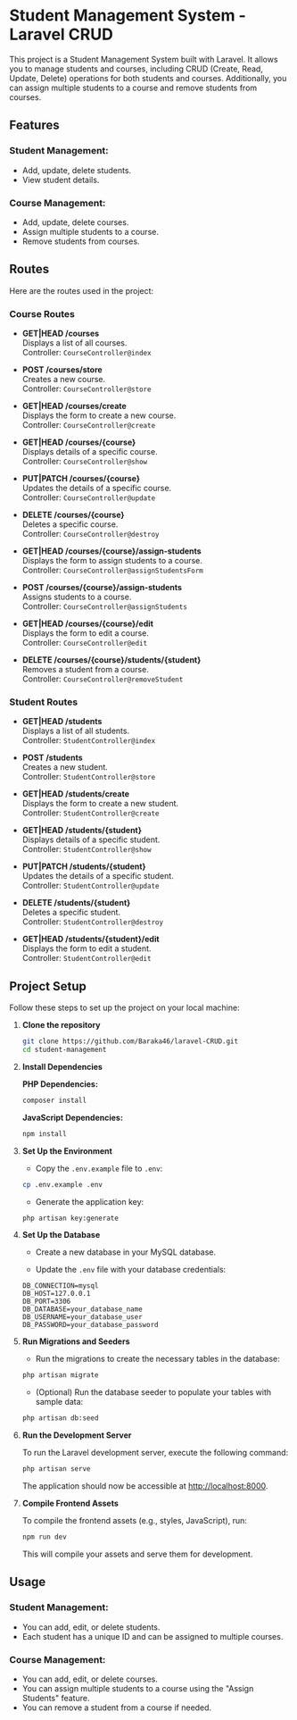 # Student Management System - Laravel CRUD

This project is a Student Management System built with Laravel. It allows you to manage students and courses, including CRUD (Create, Read, Update, Delete) operations for both students and courses. Additionally, you can assign multiple students to a course and remove students from courses.

## Features

### Student Management:
- Add, update, delete students.
- View student details.

### Course Management:
- Add, update, delete courses.
- Assign multiple students to a course.
- Remove students from courses.

## Routes

Here are the routes used in the project:

### Course Routes
- **GET|HEAD /courses**  
  Displays a list of all courses.  
  Controller: `CourseController@index`

- **POST /courses/store**  
  Creates a new course.  
  Controller: `CourseController@store`

- **GET|HEAD /courses/create**  
  Displays the form to create a new course.  
  Controller: `CourseController@create`

- **GET|HEAD /courses/{course}**  
  Displays details of a specific course.  
  Controller: `CourseController@show`

- **PUT|PATCH /courses/{course}**  
  Updates the details of a specific course.  
  Controller: `CourseController@update`

- **DELETE /courses/{course}**  
  Deletes a specific course.  
  Controller: `CourseController@destroy`

- **GET|HEAD /courses/{course}/assign-students**  
  Displays the form to assign students to a course.  
  Controller: `CourseController@assignStudentsForm`

- **POST /courses/{course}/assign-students**  
  Assigns students to a course.  
  Controller: `CourseController@assignStudents`

- **GET|HEAD /courses/{course}/edit**  
  Displays the form to edit a course.  
  Controller: `CourseController@edit`

- **DELETE /courses/{course}/students/{student}**  
  Removes a student from a course.  
  Controller: `CourseController@removeStudent`

### Student Routes
- **GET|HEAD /students**  
  Displays a list of all students.  
  Controller: `StudentController@index`

- **POST /students**  
  Creates a new student.  
  Controller: `StudentController@store`

- **GET|HEAD /students/create**  
  Displays the form to create a new student.  
  Controller: `StudentController@create`

- **GET|HEAD /students/{student}**  
  Displays details of a specific student.  
  Controller: `StudentController@show`

- **PUT|PATCH /students/{student}**  
  Updates the details of a specific student.  
  Controller: `StudentController@update`

- **DELETE /students/{student}**  
  Deletes a specific student.  
  Controller: `StudentController@destroy`

- **GET|HEAD /students/{student}/edit**  
  Displays the form to edit a student.  
  Controller: `StudentController@edit`

## Project Setup

Follow these steps to set up the project on your local machine:

1. **Clone the repository**
    ```bash
    git clone https://github.com/Baraka46/laravel-CRUD.git
    cd student-management
    ```

2. **Install Dependencies**

    **PHP Dependencies:**
    ```bash
    composer install
    ```

    **JavaScript Dependencies:**
    ```bash
    npm install
    ```

3. **Set Up the Environment**

    - Copy the `.env.example` file to `.env`:
    ```bash
    cp .env.example .env
    ```

    - Generate the application key:
    ```bash
    php artisan key:generate
    ```

4. **Set Up the Database**

    - Create a new database in your MySQL database.

    - Update the `.env` file with your database credentials:
    ```env
    DB_CONNECTION=mysql
    DB_HOST=127.0.0.1
    DB_PORT=3306
    DB_DATABASE=your_database_name
    DB_USERNAME=your_database_user
    DB_PASSWORD=your_database_password
    ```

5. **Run Migrations and Seeders**

    - Run the migrations to create the necessary tables in the database:
    ```bash
    php artisan migrate
    ```

    - (Optional) Run the database seeder to populate your tables with sample data:
    ```bash
    php artisan db:seed
    ```

6. **Run the Development Server**

    To run the Laravel development server, execute the following command:
    ```bash
    php artisan serve
    ```

    The application should now be accessible at [http://localhost:8000](http://localhost:8000).

7. **Compile Frontend Assets**

    To compile the frontend assets (e.g., styles, JavaScript), run:
    ```bash
    npm run dev
    ```

    This will compile your assets and serve them for development.

## Usage

### Student Management:
- You can add, edit, or delete students.
- Each student has a unique ID and can be assigned to multiple courses.

### Course Management:
- You can add, edit, or delete courses.
- You can assign multiple students to a course using the "Assign Students" feature.
- You can remove a student from a course if needed.
